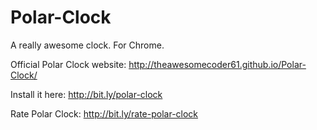 Polar-Clock
===========

A really awesome clock. For Chrome.


Official Polar Clock website: http://theawesomecoder61.github.io/Polar-Clock/

Install it here: http://bit.ly/polar-clock

Rate Polar Clock: http://bit.ly/rate-polar-clock
